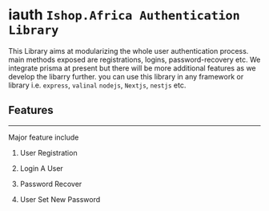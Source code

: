 # iauth `Ishop.Africa Authentication Library`

This Library aims at modularizing the whole user authentication process. main methods exposed are registrations, logins, password-recovery etc. We integrate prisma at present but there will be more additional features as we develop the libarry further. you can use this library in any framework or library i.e. `express`, `valinal` `nodejs`, `Nextjs`, `nestjs` etc.

## Features

----

Major feature include

1. User Registration

2. Login A User

3. Password Recover

4. User Set New Password